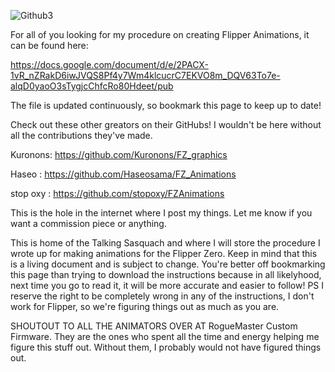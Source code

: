 <meta property="og:image" content="https://user-images.githubusercontent.com/16942638/200089465-9e2dea1f-81e3-4f03-85ac-c2ddab0a0d74.jpg">

![Github3](https://user-images.githubusercontent.com/16942638/200089465-9e2dea1f-81e3-4f03-85ac-c2ddab0a0d74.jpg)

For all of you looking for my procedure on creating Flipper Animations, it can be found here:

https://docs.google.com/document/d/e/2PACX-1vR_nZRakD6iwJVQS8Pf4y7Wm4klcucrC7EKVO8m_DQV63To7e-alqD0yaoO3sTygjcChfcRo80Hdeet/pub

The file is updated continuously, so bookmark this page to keep up to date!

Check out these other greators on their GitHubs!  I wouldn't be here without all the contributions they've made.

Kuronons: https://github.com/Kuronons/FZ_graphics

Haseo : https://github.com/Haseosama/FZ_Animations

stop oxy : https://github.com/stopoxy/FZAnimations

This is the hole in the internet where I post my things.  Let me know if you want a commission piece or anything.

This is home of the Talking Sasquach and where I will store the procedure I wrote up for making animations for the Flipper Zero.  Keep in mind that this is a living document and is subject to change.  You're better off bookmarking this page than trying to download the instructions because in all likelyhood, next time you go to read it, it will be more accurate and easier to follow!  PS I reserve the right to be completely wrong in any of the instructions, I don't work for Flipper, so we're figuring things out as much as you are.

SHOUTOUT TO ALL THE ANIMATORS OVER AT RogueMaster Custom Firmware.  They are the ones who spent all the time and energy helping me figure this stuff out.  Without them, I probably would not have figured things out.
